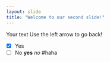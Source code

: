 ```yaml
---
layout: slide
title: "Welcome to our second slide!"
---
```

Your text
Use the left arrow to go back!
- [x] Yes
- [ ] No
**yes**
*no*
#haha
